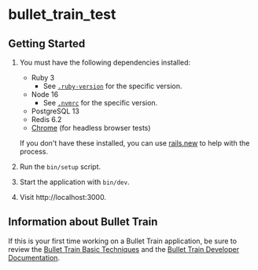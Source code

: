 # bullet_train_test

## Getting Started

1. You must have the following dependencies installed:

     - Ruby 3
          - See [`.ruby-version`](.ruby-version) for the specific version.
     - Node 16 
          - See [`.nvmrc`](.nvmrc) for the specific version.
     - PostgreSQL 13
     - Redis 6.2
     - [Chrome](https://www.google.com/search?q=chrome) (for headless browser tests)

    If you don't have these installed, you can use [rails.new](https://rails.new) to help with the process.

2. Run the `bin/setup` script.
3. Start the application with `bin/dev`.
4. Visit http://localhost:3000.

## Information about Bullet Train
If this is your first time working on a Bullet Train application, be sure to review the [Bullet Train Basic Techniques](https://bullettrain.co/docs/getting-started) and the [Bullet Train Developer Documentation](https://bullettrain.co/docs).

